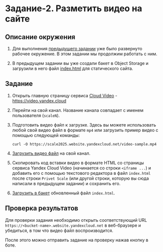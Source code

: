 # Задание-2. Разметить видео на сайте

## Описание окружения <a id="environment"/></a>

1. Для выполнения [предыдущего задании](../01-website-static/) уже было развернуто рабочее окружение. В этом задании мы продолжим работать с ним.

2. В предыдущем задании вы уже создали бакет в Object Storage и загрузили в него файл [index.html](./../01-website-static/index.html) для статического сайта.


## Задание <a id="task"/></a>

1. Открыть главную страницу сервиса [Cloud Video](https://yandex.cloud/docs/video) - https://video.yandex.cloud

2. Перейти на свой канал. Название канала совпадает с именем пользователя (`scaleN`).

3. Подготовить видео файл к загрузке. Здесь вы можете использовать любой свой видео файл в формате `mp4` или загрузить пример видео с помощью следующей команды:

    ```
    curl -O https://scale2025.website.yandexcloud.net/video-sample.mp4
    ```

4. [Загрузить видео файл](https://yandex.cloud/docs/video/operations/video/upload) на свой канал.

5. Скопировать код вставки видео в формате HTML со страницы сервиса Yandex Cloud Video (начинается со строки `<iframe ...`) и добавить его с помощью текстового редактора в файл `index.html` после строки `Privet Scale` (или другой строки, которую вы сюда написали в предыдущем задании) и сохранить его.

6. [Загрузить в бакет](https://yandex.cloud/docs/storage/operations/objects/upload) обновленный файл `index.html`.


## Проверка результатов <a id="check"/></a>

Для проверки задания необходимо открыть соответствующий URL `https://<bucket-name>.website.yandexcloud.net` в веб-браузере и убедиться, в том что видео файл воспроизводится.

После этого можно отправить задание на проверку нажав кнопку в боте.
